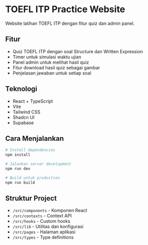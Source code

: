 # TOEFL ITP Practice Website

Website latihan TOEFL ITP dengan fitur quiz dan admin panel.

## Fitur

- Quiz TOEFL ITP dengan soal Structure dan Written Expression
- Timer untuk simulasi waktu ujian
- Panel admin untuk melihat hasil quiz
- Fitur download hasil quiz sebagai gambar
- Penjelasan jawaban untuk setiap soal

## Teknologi

- React + TypeScript
- Vite
- Tailwind CSS
- Shadcn UI
- Supabase

## Cara Menjalankan

```bash
# Install dependencies
npm install

# Jalankan server development
npm run dev

# Build untuk production
npm run build
```

## Struktur Project

- `/src/components` - Komponen React
- `/src/contexts` - Context API
- `/src/hooks` - Custom hooks
- `/src/lib` - Utilitas dan konfigurasi
- `/src/pages` - Halaman aplikasi
- `/src/types` - Type definitions